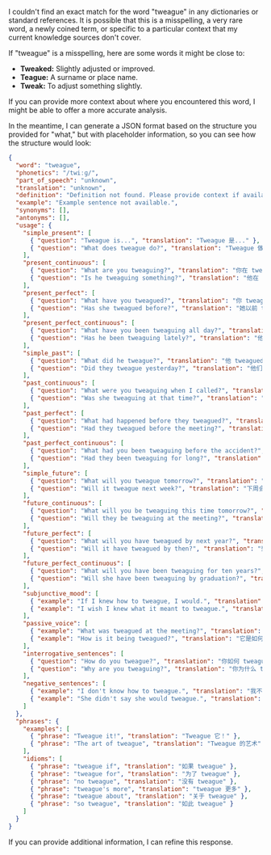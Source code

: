 I couldn't find an exact match for the word "tweague" in any dictionaries or standard references. It is possible that this is a misspelling, a very rare word, a newly coined term, or specific to a particular context that my current knowledge sources don't cover.

If "tweague" is a misspelling, here are some words it might be close to:

*   **Tweaked:** Slightly adjusted or improved.
*   **Teague:** A surname or place name.
*   **Tweak:** To adjust something slightly.

If you can provide more context about where you encountered this word, I might be able to offer a more accurate analysis.

In the meantime, I can generate a JSON format based on the structure you provided for "what," but with placeholder information, so you can see how the structure would look:

```json
{
  "word": "tweague",
  "phonetics": "/twiːɡ/",
  "part_of_speech": "unknown",
  "translation": "unknown",
  "definition": "Definition not found. Please provide context if available.",
  "example": "Example sentence not available.",
  "synonyms": [],
  "antonyms": [],
  "usage": {
    "simple_present": [
      { "question": "Tweague is...", "translation": "Tweague 是..." },
      { "question": "What does tweague do?", "translation": "Tweague 做什么？" }
    ],
    "present_continuous": [
      { "question": "What are you tweaguing?", "translation": "你在 tweaguing 什么？" },
      { "question": "Is he tweaguing something?", "translation": "他在 tweaguing 东西吗？" }
    ],
    "present_perfect": [
      { "question": "What have you tweagued?", "translation": "你 tweagued 了什么？" },
      { "question": "Has she tweagued before?", "translation": "她以前 tweagued 过吗？" }
    ],
    "present_perfect_continuous": [
      { "question": "What have you been tweaguing all day?", "translation": "你一整天都在 tweaguing 什么？" },
      { "question": "Has he been tweaguing lately?", "translation": "他最近一直在 tweaguing 吗？" }
    ],
    "simple_past": [
      { "question": "What did he tweague?", "translation": "他 tweagued 了什么？" },
      { "question": "Did they tweague yesterday?", "translation": "他们昨天 tweagued 了吗？" }
    ],
    "past_continuous": [
      { "question": "What were you tweaguing when I called?", "translation": "我打电话时你在 tweaguing 什么？" },
      { "question": "Was she tweaguing at that time?", "translation": "她当时在 tweaguing 吗？" }
    ],
    "past_perfect": [
      { "question": "What had happened before they tweagued?", "translation": "在他们 tweagued 之前发生了什么？" },
      { "question": "Had they tweagued before the meeting?", "translation": "他们在会议之前 tweagued 过吗？" }
    ],
    "past_perfect_continuous": [
      { "question": "What had you been tweaguing before the accident?", "translation": "事故发生前你一直在 tweaguing 什么？" },
      { "question": "Had they been tweaguing for long?", "translation": "他们 tweaguing 了很久吗？" }
    ],
    "simple_future": [
      { "question": "What will you tweague tomorrow?", "translation": "你明天会 tweague 什么？" },
      { "question": "Will it tweague next week?", "translation": "下周会 tweague 吗？" }
    ],
    "future_continuous": [
      { "question": "What will you be tweaguing this time tomorrow?", "translation": "明天这个时候你会在 tweaguing 什么？" },
      { "question": "Will they be tweaguing at the meeting?", "translation": "他们会在会议上 tweaguing 吗？" }
    ],
    "future_perfect": [
      { "question": "What will you have tweagued by next year?", "translation": "到明年你会 tweague 什么？" },
      { "question": "Will it have tweagued by then?", "translation": "到那时会 tweague 吗？" }
    ],
    "future_perfect_continuous": [
      { "question": "What will you have been tweaguing for ten years?", "translation": "到时候你将已经 tweaguing 这件事十年了？" },
      { "question": "Will she have been tweaguing by graduation?", "translation": "到毕业时她将已经 tweaguing 什么多久了？" }
    ],
    "subjunctive_mood": [
      { "example": "If I knew how to tweague, I would.", "translation": "如果我知道如何 tweague，我会的。" },
      { "example": "I wish I knew what it meant to tweague.", "translation": "我希望我知道 tweague 是什么意思。" }
    ],
    "passive_voice": [
      { "example": "What was tweagued at the meeting?", "translation": "会议上 tweague 了什么？" },
      { "example": "How is it being tweagued?", "translation": "它是如何被 tweague 的？" }
    ],
    "interrogative_sentences": [
      { "question": "How do you tweague?", "translation": "你如何 tweague？" },
      { "question": "Why are you tweaguing?", "translation": "你为什么 tweaguing？" }
    ],
    "negative_sentences": [
      { "example": "I don't know how to tweague.", "translation": "我不知道如何 tweague。" },
      { "example": "She didn't say she would tweague.", "translation": "她说她不会 tweague。" }
    ]
  },
  "phrases": {
    "examples": [
      { "phrase": "Tweague it!", "translation": "Tweague 它！" },
      { "phrase": "The art of tweague", "translation": "Tweague 的艺术" }
    ],
    "idioms": [
      { "phrase": "tweague if", "translation": "如果 tweague" },
      { "phrase": "tweague for", "translation": "为了 tweague" },
      { "phrase": "no tweague", "translation": "没有 tweague" },
      { "phrase": "tweague's more", "translation": "tweague 更多" },
      { "phrase": "tweague about", "translation": "关于 tweague" },
      { "phrase": "so tweague", "translation": "如此 tweague" }
    ]
  }
}
```

If you can provide additional information, I can refine this response. 